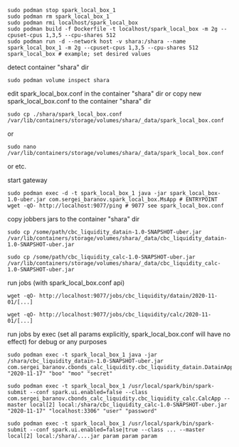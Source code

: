     sudo podman stop spark_local_box_1
    sudo podman rm spark_local_box_1
    sudo podman rmi localhost/spark_local_box
    sudo podman build -f Dockerfile -t localhost/spark_local_box -m 2g --cpuset-cpus 1,3,5 --cpu-shares 512
    sudo podman run -d --network host -v shara:/shara --name spark_local_box_1 -m 2g --cpuset-cpus 1,3,5 --cpu-shares 512 spark_local_box # example; set desired values

detect container "shara" dir

    sudo podman volume inspect shara

edit spark_local_box.conf in the container "shara" dir or copy new spark_local_box.conf to the container "shara" dir
 
    sudo cp ./shara/spark_local_box.conf /var/lib/containers/storage/volumes/shara/_data/spark_local_box.conf
    
or

    sudo nano /var/lib/containers/storage/volumes/shara/_data/spark_local_box.conf
    
or etc.

start gateway

    sudo podman exec -d -t spark_local_box_1 java -jar spark_local_box-1.0-uber.jar com.sergei_baranov.spark_local_box.MsApp # ENTRYPOINT
    wget -qO- http://localhost:9077/ping # 9077 see spark_local_box.conf
 
copy jobbers jars to the container "shara" dir

    sudo cp /some/path/cbc_liquidity_datain-1.0-SNAPSHOT-uber.jar /var/lib/containers/storage/volumes/shara/_data/cbc_liquidity_datain-1.0-SNAPSHOT-uber.jar
    
    sudo cp /some/path/cbc_liquidity_calc-1.0-SNAPSHOT-uber.jar /var/lib/containers/storage/volumes/shara/_data/cbc_liquidity_calc-1.0-SNAPSHOT-uber.jar
    
run jobs (with spark_local_box.conf api)

    wget -qO- http://localhost:9077/jobs/cbc_liquidity/datain/2020-11-01/[...]
    
    wget -qO- http://localhost:9077/jobs/cbc_liquidity/calc/2020-11-01/[...]
    
run jobs by exec (set all params explicitly, spark_local_box.conf will have no effect) for debug or any purposes

    sudo podman exec -t spark_local_box_1 java -jar /shara/cbc_liquidity_datain-1.0-SNAPSHOT-uber.jar com.sergei_baranov.cbonds_calc_liquidity.cbc_liquidity_datain.DatainApp "2020-11-17" "boo" "moo" "secret"

    sudo podman exec -t spark_local_box_1 /usr/local/spark/bin/spark-submit --conf spark.ui.enabled=false --class com.sergei_baranov.cbonds_calc_liquidity.cbc_liquidity_calc.CalcApp --master local[2] local:/shara/cbc_liquidity_calc-1.0-SNAPSHOT-uber.jar "2020-11-17" "localhost:3306" "user" "password"
    
    sudo podman exec -t spark_local_box_1 /usr/local/spark/bin/spark-submit --conf spark.ui.enabled=false|true --class ... --master local[2] local:/shara/....jar param param param

    
